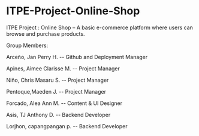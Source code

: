 # ITPE-Project-Online-Shop
ITPE Project : Online Shop – A basic e-commerce platform where users can browse and purchase products.

Group Members: 

Arceño, Jan Perry H. -- Github and Deployment Manager

Apines, Aimee Clarisse M. -- Project Manager

Niño, Chris Masaru S. --  Project Manager

Pentoque,Maeden J. -- Project Manager

Forcado, Alea Ann M. -- Content & UI Designer

Asis, TJ Anthony D. -- Backend Developer

Lorjhon, capangpangan p. -- Backend Developer 
